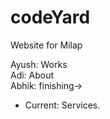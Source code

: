 # codeYard
Website for Milap

Ayush: Works  
Adi: About  
Abhik: finishing->
  - Current: Services.
